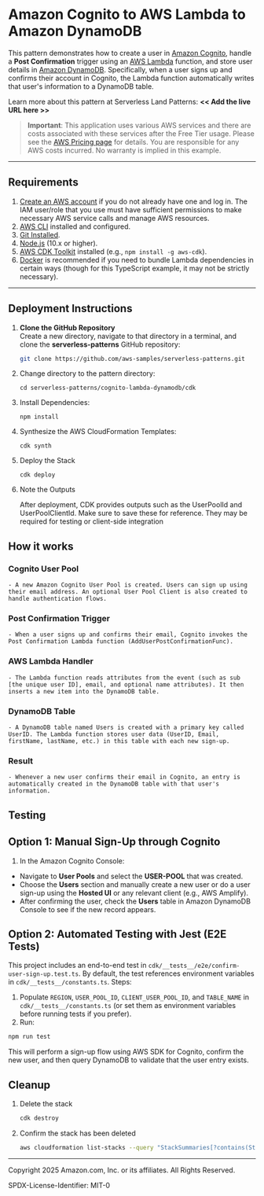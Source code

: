 # Amazon Cognito to AWS Lambda to Amazon DynamoDB

This pattern demonstrates how to create a user in [Amazon Cognito](https://aws.amazon.com/cognito/), handle a **Post Confirmation** trigger using an [AWS Lambda](https://aws.amazon.com/lambda/) function, and store user details in [Amazon DynamoDB](https://aws.amazon.com/dynamodb/). Specifically, when a user signs up and confirms their account in Cognito, the Lambda function automatically writes that user's information to a DynamoDB table.

Learn more about this pattern at Serverless Land Patterns: **<< Add the live URL here >>**

> **Important**: This application uses various AWS services and there are costs associated with these services after the Free Tier usage. Please see the [AWS Pricing page](https://aws.amazon.com/pricing/) for details. You are responsible for any AWS costs incurred. No warranty is implied in this example.

---

## Requirements

1. [Create an AWS account](https://portal.aws.amazon.com/gp/aws/developer/registration/index.html) if you do not already have one and log in. The IAM user/role that you use must have sufficient permissions to make necessary AWS service calls and manage AWS resources.
2. [AWS CLI](https://docs.aws.amazon.com/cli/latest/userguide/install-cliv2.html) installed and configured.
3. [Git Installed](https://git-scm.com/book/en/v2/Getting-Started-Installing-Git).
4. [Node.js](https://nodejs.org/en/download/) (10.x or higher).
5. [AWS CDK Toolkit](https://docs.aws.amazon.com/cdk/latest/guide/cli.html) installed (e.g., `npm install -g aws-cdk`).
6. [Docker](https://docs.docker.com/get-docker/) is recommended if you need to bundle Lambda dependencies in certain ways (though for this TypeScript example, it may not be strictly necessary).

---

## Deployment Instructions

1. **Clone the GitHub Repository**  
   Create a new directory, navigate to that directory in a terminal, and clone the **serverless-patterns** GitHub repository:
   ```bash
   git clone https://github.com/aws-samples/serverless-patterns.git
   ```
2. Change directory to the pattern directory:
   ```
   cd serverless-patterns/cognito-lambda-dynamodb/cdk
   ```
3. Install Dependencies:

   ```
   npm install
   ```

4. Synthesize the AWS CloudFormation Templates:

   ```
   cdk synth
   ```

5. Deploy the Stack
   ```
   cdk deploy
   ```
6. Note the Outputs

   After deployment, CDK provides outputs such as the UserPoolId and UserPoolClientId. Make sure to save these for reference. They may be required for testing or client-side integration

## How it works

### Cognito User Pool

    - A new Amazon Cognito User Pool is created. Users can sign up using their email address. An optional User Pool Client is also created to handle authentication flows.

### Post Confirmation Trigger

    - When a user signs up and confirms their email, Cognito invokes the Post Confirmation Lambda function (AddUserPostConfirmationFunc).

### AWS Lambda Handler

    - The Lambda function reads attributes from the event (such as sub [the unique user ID], email, and optional name attributes). It then inserts a new item into the DynamoDB table.

### DynamoDB Table

    - A DynamoDB table named Users is created with a primary key called UserID. The Lambda function stores user data (UserID, Email, firstName, lastName, etc.) in this table with each new sign-up.

### Result

    - Whenever a new user confirms their email in Cognito, an entry is automatically created in the DynamoDB table with that user's information.

## Testing

## Option 1: Manual Sign-Up through Cognito

1. In the Amazon Cognito Console:

- Navigate to **User Pools** and select the **USER-POOL** that was created.
- Choose the **Users** section and manually create a new user or do a user sign-up using the **Hosted UI** or any relevant client (e.g., AWS Amplify).
- After confirming the user, check the **Users** table in Amazon DynamoDB Console to see if the new record appears.

## Option 2: Automated Testing with Jest (E2E Tests)

This project includes an end-to-end test in `cdk/__tests__/e2e/confirm-user-sign-up.test.ts`. By default, the test references environment variables in `cdk/__tests__/constants.ts`. Steps:

1. Populate `REGION`, `USER_POOL_ID`, `CLIENT_USER_POOL_ID`, and `TABLE_NAME` in `cdk/__tests__/constants.ts` (or set them as environment variables before running tests if you prefer).
2. Run:

```bash
npm run test
```

This will perform a sign-up flow using AWS SDK for Cognito, confirm the new user, and then query DynamoDB to validate that the user entry exists.

## Cleanup

1. Delete the stack
   ```bash
   cdk destroy
   ```
1. Confirm the stack has been deleted
   ```bash
   aws cloudformation list-stacks --query "StackSummaries[?contains(StackName,'STACK_NAME')].StackStatus"
   ```

---

Copyright 2025 Amazon.com, Inc. or its affiliates. All Rights Reserved.

SPDX-License-Identifier: MIT-0
